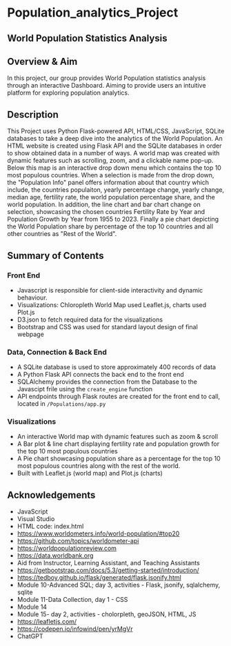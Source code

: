 # Population_analytics_Project

## World Population Statistics Analysis

## Overview & Aim
In this project, our group provides World Population statistics analysis through an interactive Dashboard. Aiming to provide users an intuitive platform for exploring population analytics. 

## Description
  This Project uses Python Flask-powered API, HTML/CSS, JavaScript, SQLite databases to take a deep dive into the analytics of the World Population. An HTML website is created using Flask API and the SQLite databases in order to show obtained data in a number of ways. A world map was created with dynamic features such as scrolling, zoom, and a clickable name pop-up. Below this map is an interactive drop down menu which contains the top 10 most populous countries. When a selection is made from the drop down, the "Population Info" panel offers information about that country which include, the countries populaiton, yearly percentage change, yearly change, median age, fertility rate, the world population percentage share, and the world population. In addition, the line chart and bar chart change on selection, showcasing the chosen countries Fertility Rate by Year and Population Growth by Year from 1955 to 2023. Finally a pie chart depicting the World Population share by percentage of the top 10 countries and all other countries as "Rest of the World".

## Summary of Contents
### Front End
 
 - Javascript is responsible for client-side interactivity and dynamic behaviour.
 - Visualizations: Chloropleth World Map used Leaflet.js, charts used Plot.js
 - D3.json to fetch required data for the visualizations 
 - Bootstrap and CSS was used for standard layout design of final webpage
### Data, Connection & Back End
 - A SQLite database is used to store approximately 400 records of data
 - A Python Flask API connects the back end to the front end 
 - SQLAlchemy provides the connection from the Database to the Javascipt frile using the `create_engine` function
 - API endpoints through Flask routes are created for the front end to call, located in `/Populations/app.py` 

### Visualizations
 - An interactive World map with dynamic features such as zoom & scroll
 - A Bar plot & line chart displaying fertility rate and population growth for the top 10 most populous countries
 - A Pie chart showcasing population share as a percentage for the top 10 most populous countries along with the rest of the world. 
 - Built with Leaflet.js (world map) and Plot.js (charts)



## Acknowledgements
 - JavaScript
 - Visual Studio
 - HTML code: index.html
 - https://www.worldometers.info/world-population/#top20
 - https://github.com/topics/worldometer-api
 - https://worldpopulationreview.com
 - https://data.worldbank.org
 - Aid from Instructor, Learning Assistant, and Teaching Assistants
 - https://getbootstrap.com/docs/5.3/getting-started/introduction/
 - https://tedboy.github.io/flask/generated/flask.jsonify.html
 - Module 10-Advanced SQL; day 3, activities - Flask, jsonify, sqlalchemy, sqlite
 - Module 11-Data Collection, day 1 - CSS
 - Module 14
 - Module 15- day 2, activities - cholorpleth, geoJSON, HTML, JS
 - https://leafletjs.com/
 - https://codepen.io/infowind/pen/yrMgVr
 - ChatGPT

